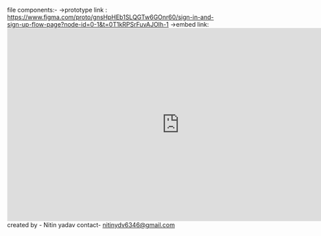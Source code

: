 file components:-
→prototype link : https://www.figma.com/proto/gnsHpHEb1SLQGTw6GOnr60/sign-in-and-sign-up-flow-page?node-id=0-1&t=0T1kRPSrFuvAJOIh-1
→embed link: <iframe style="border: 1px solid rgba(0, 0, 0, 0.1);" width="800" height="450" src="https://embed.figma.com/design/gnsHpHEb1SLQGTw6GOnr60/sign-in-and-sign-up-flow-page?node-id=0-1&embed-host=share" allowfullscreen></iframe>
created by - Nitin yadav
contact- nitinydv6346@gmail.com
